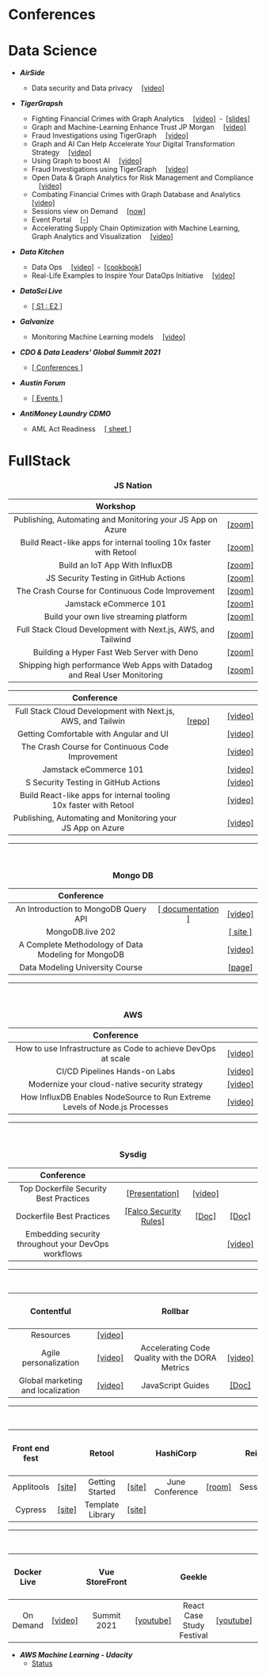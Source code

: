 # Conferences

# Data Science

- ***AirSide***
  - Data security and Data privacy &emsp;[\[video\]](https://airside.live/2021/OnDemand)
- ***TigerGrapsh***
  - Fighting Financial Crimes with Graph Analytics &emsp;[\[video\]](https://www.youtube.com/watch?v=I1e-DjWe2jQ)&ensp;-&ensp;[\[slides\]](https://info.tigergraph.com/hubfs/04.21.21%20Graph%20+%20AI%20Summit/Fighting%20Financial%20Crimes%20-%20Deep%20Dive%20_%20Graph%20AI%20Conference%204.22.21%20V1.pdf?utm_campaign=2020.05%20Graph%20Gurus%2051&utm_medium=email&_hsmi=128301586&_hsenc=p2ANqtz-_pDBjQIY_u9bpdxtMVbQkuPUOzv5apQqFJ6iMS3jrSJ9Kl-HoMLlqPm7nLrSRtqbU3wNZCP8ojMly9C3zCyK4IFhIfFCXptbQZIszjOVSO6IA5t7M&utm_content=128301586&utm_source=hs_email)
  - Graph and Machine-Learning Enhance Trust JP Morgan &emsp;[\[video\]](https://info.tigergraph.com/graph-ai-summit-spring-2021-brad-spiers?utm_campaign=2021%20Spring%20Graph%20AI%20Summit&utm_source=hs_email&utm_medium=email&utm_content=127217924&_hsenc=p2ANqtz-9fDZNBcVQvmg3Fug9C7YvYPB3PWk-6IrbYkxegH9EogRfMiit0TMRWlQBlSZTwnusjmj9G)
  - Fraud Investigations using TigerGraph &emsp;[\[video\]](https://info.tigergraph.com/graph-ai-summit-spring-2021-danny-clark?utm_campaign=2021%20Spring%20Graph%20AI%20Summit&utm_source=hs_email&utm_medium=email&utm_content=127217924&_hsenc=p2ANqtz-9fDZNBcVQvmg3Fug9C7YvYPB3PWk-6IrbYkxegH9EogRfMiit0TMRWlQBlSZTwnusjmj9G)
  - Graph and AI Can Help Accelerate Your Digital Transformation Strategy &emsp;[\[video\]](https://info.tigergraph.com/graph-ai-summit-spring-2021-noel-yuhanna?utm_campaign=2021%20Spring%20Graph%20AI%20Summit&utm_source=hs_email&utm_medium=email&utm_content=127217924&_hsenc=p2ANqtz-9fDZNBcVQvmg3Fug9C7YvYPB3PWk-6IrbYkxegH9EogRfMiit0TMRWlQBlSZTwnusjmj9G)
  - Using Graph to boost AI &emsp;[\[video\]](https://info.tigergraph.com/graph-ai-summit-spring-2021-using-graph-to-boost-ai?utm_campaign=2021%20Spring%20Graph%20AI%20Summit&utm_source=hs_email&utm_medium=email&utm_content=127217924&_hsenc=p2ANqtz--aWETQQLVBDb71FZNJxGax82_zwweFDfz2l2E6t81B6XHRlE0BjJUfOF4MmT0rMP-uflAk)
  - Fraud Investigations using TigerGraph &emsp;[\[video\]](https://info.tigergraph.com/graph-ai-summit-spring-2021-danny-clark?utm_campaign=2021%20Spring%20Graph%20AI%20Summit&utm_medium=email&_hsmi=124309730&_hsenc=p2ANqtz-8THDsKmg-0pYvHzvqIJOU6smYo3-c2WSmt-8BHBV6SD_fn69a8gDjjwwa90Cp_ZxZr89-rqlQKd3LZRN6d_cUgo52Crg&utm_content=124310817&utm_source=hs_email)
  - Open Data & Graph Analytics for Risk Management and Compliance &emsp;[\[video\]](https://info.tigergraph.com/graph-ai-summit-spring-2021-open-data-graph-analytics-for-risk-management-and-compliance?utm_campaign=2021%20Spring%20Graph%20AI%20Summit&utm_source=hs_email&utm_medium=email&utm_content=127217924&_hsenc=p2ANqtz--aWETQQLVBDb71FZNJxGax82_zwweFDfz2l2E6t81B6XHRlE0BjJUfOF4MmT0rMP-uflAk)
  - Combating Financial Crimes with Graph Database and Analytics &emsp;[\[video\]](https://info.tigergraph.com/graph-ai-summit-spring-2021-combating-financial-crimes-with-graph-databases-and-analytics?utm_campaign=2021%20Spring%20Graph%20AI%20Summit&utm_source=hs_email&utm_medium=email&utm_content=127217924&_hsenc=p2ANqtz--aWETQQLVBDb71FZNJxGax82_zwweFDfz2l2E6t81B6XHRlE0BjJUfOF4MmT0rMP-uflAk)
  - Sessions view on Demand &emsp;[\[now\]](https://www.tigergraph.com/graphaisummit/?utm_campaign=2021%20Spring%20Graph%20AI%20Summit&utm_source=hs_email&utm_medium=email&utm_content=127217924&_hsenc=p2ANqtz--aWETQQLVBDb71FZNJxGax82_zwweFDfz2l2E6t81B6XHRlE0BjJUfOF4MmT0rMP-uflAk)
  - Event Portal &emsp;[\[-\]](https://pheedloop.com/graphaisummit/login/auth/?redirect=/graphaisummit/virtual/?utm_campaign=2021%20Spring%20Graph%20AI%20Summit&utm_source=hs_email&utm_medium=email&utm_content=127217924&_hsenc=p2ANqtz-9fDZNBcVQvmg3Fug9C7YvYPB3PWk-6IrbYkxegH9EogRfMiit0TMRWlQBlSZTwnusjmj9G)
  - Accelerating Supply Chain Optimization with Machine Learning, Graph Analytics and Visualization &emsp;[\[video\]](https://www.youtube.com/watch?v=_6d0-25FhIA)

- ***Data Kitchen***
  - Data Ops &emsp;[\[video\]](https://email.datakitchen.io/e2t/tc/MWsNnF3TpSqW6vl2hx6BBxR8W70RWGB4rNB3kN58csQm5nxHXV3Zsc37CgVR3W2WtYfW6J-kMdW5wn_X42yh2kQW2hrJtj3BLy2rW14nS5C1LGf7RN1tNllNLx6YTW5Q6KHZ2X_mxKW2VD_rx22tsvJW4f7hTY9bkLf4W8zSRGt3B8kYyW7QMS9l4CW4wQW5PgRb63lWrRMW38RMwM9bdNH9W3_fJcp1lLvGKW6K5cYF5sDPmlW1SVGVy73v88CMk5YV6cPxb5N5Rr3W8LzG6bW3CTZgh58WGztW4W3H1j5S1xZhTnzK613bh7lW5Xx2GJ29n8LnW970m3Q2jtSXVW47MZ-s5h8PfkW1Jmgs547nstPW42gDf-3YgqJ-V_6BxQ7Z8x4dW7Ld16l8rB5VjW1cYxM96DnTS5W7z1HQQ6BMD0dVkfhQq69jgkGW3h90lh5hZ-T0W47tM7l4-V1_jW7w-Py45wF2RxW6GF4WC8zzTMFW3HKcHd26c_VqW20vC7s2_l1ncVKY8nG5cmThTW5dx79S4SbPVYW5wBC5G3LH0mTW3bmf1-2fTjNWV9H9Sv8gt4g0W8wJgMm85Q4X5W8tx2JG31ZP4WW1ZRk9g4s_kqY3fJ41)&ensp;-&ensp;[\[cookbook\]](https://email.datakitchen.io/e2t/tc/MWsNnF3TpSqW6vl2hx6BBxR8W70RWGB4rNB3kN58csQ33p_9rV1-WJV7CgK7LW3JVzB04V8WDzN6szbY5PDXKhW56hs4q6z_Cb_W7gZswy2kfWlKV5D8Kz1TXMX-W4dd-Bs8v2Y7qW1Cl4rg1TXjjHW4ZQ0BL5Qxs2CN8Zh1Ftb0j0lW35Z2yf8ZPKRQW8h-DtQ1TqB62W8H5kfM669hf8W6CLC1p6ydWBPW24d1Lr3L9y3dW3Hj4fT4WxPQ4W1GTLYx4hhPhlW81ygFf4rXHM0VQtVkj4pWMzqW346-2s3PPgKGN5btM5cH_93dW120ZWD6mkBQ6N8czXDzTsBfvW6zLZNv5ZB-hjW1tNbWQ4cKXr4W2L8GKB6_zvZBW3j_w-J61KHqB36P31)
  - Real-Life Examples to Inspire Your DataOps Initiative &emsp;[\[video\]](https://email.datakitchen.io/e2t/tc/VVNRVM5xrjyMW3f251b14x381W8QwHkG4t0gLDN7zrx1B3p_9LV1-WJV7CgSN7W2M85dZ2ZPd_PW2nPfMJ48C3nFW762X661hfB2rW7DwF_376skdCN7Xx6TFP-NrcW1FNBBS7W4n9lW15Bp1T44b3lmW1PN5NL4y51H7W6z3_YP8_J0R7W4jMmfp4K19TfVG9RD_7htmhxW50N8-r4xv6-xVhKZ-n2X0ZL3VPZCtZ2XP9h9VPQTdW8S4N-lW2bF_wP31qxn8W8Yc7V175kGm-W8PyNz_3Bdn2FV6WkC21TkP6jW1XHkNH53QxRNW74srwJ2KFYP5W127wPr5YVgqMW6_-3bR7bL62RW3VrHmC6dlwThW11dqmt3WMc8ZW5rNdvH8YcpjzW622hGq5Cs9wXW5KxVHZ1RNr2D313f1)  

- ***DataSci Live***
  - [\[ S1 : E2 \]](https://clicks.eventbrite.com/f/a/dFfeOWXLOpzRZlzLyj9hrA~~/AAQxAQA~/RgRig8k6P0QyaHR0cHM6Ly93d3cueW91dHViZS5jb20vd2F0Y2g_dj1YSDdiaHVTT05sVSZ0PTY1M3NXA3NwY0IKYKC6laJgxN-Ce1IZZGFuaWVsbmFyYW5qb0BwdXJzdWl0Lm9yZ1gEAAAAAA~~)
- ***Galvanize***
  - Monitoring Machine Learning models &emsp;[\[video\]](https://zoom.us/rec/play/wmt6GxsYfG3DRfwWvCAkBnGO7fhNHG4wK00RZ-WvnJWZR0132ANGB9noxzAwUu_2FejgIZnnRoBdvRcb.bnVjQcd2dlIKrE8k)
- ***CDO & Data Leaders' Global Summit 2021***
  - [\[ Conferences \]](http://edmc.informz.net/z/cjUucD9taT0xMDA0NDg4MiZwPTEmdT0xMTU2OTM0OTY5JmxpPTg3MDIxNjY0/index.html)
- ***Austin Forum***
  - [\[ Events \]](https://www.austinforum.org/events.html)   
- ***AntiMoney Laundry CDMO***
  - AML Act Readiness &emsp;[\[ sheet \]](https://info.mastechinfotrellis.com/hubfs/AML%20Vault-2.pdf?utm_campaign=AML-Bonfire%20&utm_medium=email&_hsmi=131635247&_hsenc=p2ANqtz-8_WIcj-xe7QkYKZO1SWoZjWXrTC1aF5bB8Asq3tzSruq-rA3AJPi5TuYSMVFcRAb-txv5g2lpsgps3eOplZWuZZGfJ4x-SCsQNclIa3oUpja5stW4&utm_content=131635247&utm_source=hs_automation) 


# FullStack

<div align="center"><h3><b>JS Nation</b></h3></div>
<div align="center">
  
| Workshop |  |
|:-----------------:|:---------:|
|Publishing, Automating and Monitoring your JS App on Azure|[\[zoom\]](https://gitnation.zoom.us/rec/share/pf-8wvlSS6-rE3RkVvJ1EtXQXHPFGaEltVtPaO1PO6Dd7sxiMmYL1TeWTlmNPa8l.FQtC94vQdIsW4aXY)|
|Build React-like apps for internal tooling 10x faster with Retool |[\[zoom\]](https://gitnation.zoom.us/rec/share/JnwkRdCS8fvNklY4ogjB9v8sOF0egXUx96DNQjT4PaNE3a_77viK6Drn-yvr652u.DqiXpIFfLUeQxKMj)|
|Build an IoT App With InfluxDB|[\[zoom\]](https://gitnation.zoom.us/rec/share/J7K4BBudw2bl2ViQUAySVazxt1cNlKyA1y3cnqfkYlkvXosoStUZYEty4Ra1mSTF.25FFPGBxHJIF-foD)|
|JS Security Testing in GitHub Actions|[\[zoom\]](https://gitnation.zoom.us/rec/share/JQ_PtEeLNQ65pKsGbCG0SqjhzcetVyAX9LdBrCyGH1U48UpJ-wrf018Q5fjs3s4L.gYhq-M4Y7DdsQt8p)|
|The Crash Course for Continuous Code Improvement |[\[zoom\]](https://gitnation.zoom.us/rec/share/4dBdjU1zQm3jeNKgPTHu5uZMlneA0pLVAPKcAtxWketXU9cIpCIQFPPRT0z4EkGq.J7X5TxyjZuXmg1Vz)|
|Jamstack eCommerce 101|[\[zoom\]](https://gitnation.zoom.us/rec/share/L1IYENbViamMOyuouhuAzEoNPSquH7N-waxqUDTESx_tG6l1HHlH1F89XWZ3V08n.CdjAnVmq0NAW39Hg)|
|Build your own live streaming platform|[\[zoom\]](https://gitnation.zoom.us/rec/share/iS2n66O_BaKl2d4WJYpxn_tcUlr7aOzUJKsOUpFw7S6UlvTW-wzgrTDdgC4bgk9e.Gh5yzp85yAP6zF-j)|
|Full Stack Cloud Development with Next.js, AWS, and Tailwind|[\[zoom\]](https://gitnation.zoom.us/rec/share/SM9XmLVJMXkEdBZpDvta9VLu8eCPqlBoIgJOSFcWQUeN-bx6drLb0dEHjhUQfA3D.bLGbqrh4KisSv_7X)|
|Building a Hyper Fast Web Server with Deno |[\[zoom\]](https://gitnation.zoom.us/rec/share/8E9K4orTKNByCpk00xfV-jSCsWjQefvE2eV-maVq6nMecGmnv3rZR1ibdMwMKVyT.CJ19qlpATwb-PC-g)|
|Shipping high performance Web Apps with Datadog and Real User Monitoring|[\[zoom\]](https://gitnation.zoom.us/rec/share/e1qF682f9HlRqoJsNZ_lrCdeCfRx-ZJs3tx5Vkeik3wjgDl2jJ4VfDup5M2sLKZJ.7onpqAzAw0CYitZz)|

</div>

<div align="center">

|Conference|   |   |
|:--------:|:-:|:-:|
|Full Stack Cloud Development with Next.js, AWS, and Tailwin&ensp;|&ensp;[\[repo\]](https://github.com/dabit3/next.js-amplify-workshop#getting-started---creating-the-nextjs-application)&emsp;|[\[video\]](https://gitnation.zoom.us/rec/share/-DDtq6M4FS5TMazprT2QUQ4lfTv_n0YX9-k3bKAUGdmqhMK-JyP-reJN5MURZAtZ.AVMvb7LP5xPv_ap-)|
|Getting Comfortable with Angular and UI&ensp;| |[\[video\]](https://gitnation.zoom.us/rec/share/imJKWcDRL6BMX4lwnXWTk7OKRSJyV7xZ25PP_ViZ5VYrQF1BiIcyI1VkDcetCNih.uHyRySBPTHt_N1BL)|
|The Crash Course for Continuous Code Improvement&ensp;| |[\[video\]](https://gitnation.zoom.us/rec/share/4dBdjU1zQm3jeNKgPTHu5uZMlneA0pLVAPKcAtxWketXU9cIpCIQFPPRT0z4EkGq.J7X5TxyjZuXmg1Vz)|
|Jamstack eCommerce 101&ensp;| |[\[video\]](https://gitnation.zoom.us/rec/share/L1IYENbViamMOyuouhuAzEoNPSquH7N-waxqUDTESx_tG6l1HHlH1F89XWZ3V08n.CdjAnVmq0NAW39Hg)|
|S Security Testing in GitHub Actions&ensp;| |[\[video\]](https://gitnation.zoom.us/rec/share/JQ_PtEeLNQ65pKsGbCG0SqjhzcetVyAX9LdBrCyGH1U48UpJ-wrf018Q5fjs3s4L.gYhq-M4Y7DdsQt8p)|
|Build React-like apps for internal tooling 10x faster with Retool&ensp;| |[\[video\]](https://gitnation.zoom.us/rec/share/Q-4CJ9aJs8X21E0S65crCGvZ48zly1aClgGAGdya9NV5rfDIyp1RlEuSON7e43as.27O_60ftPLAj_ExK)|
|Publishing, Automating and Monitoring your JS App on Azure&ensp;| |[\[video\]](https://gitnation.zoom.us/rec/share/C9KrMQranjmwo6Pk7YVciqksGtjffNJG7tU87O4j7Gc5Nv8y8BH_5XJvb9H_UjcI.yvkAdB64QI0ccns8)|

</div>


<hr />
<br />

<div align="center"><h3><b>Mongo DB</b></h3></div>
<div align="center">

| Conference |   |   |
|:----------:|:-:|:-:|
|An Introduction to MongoDB Query API|[\[ documentation \]](https://docs.mongodb.com/manual/crud/?utm_campaign=Int_WB_Intro%20to%20MongoDB%20API_04_21_WW_Follow%20up%20%28NA%29&utm_medium=email&utm_source=eloqua&utm_term=%5BWebinar%20Recording%5D%20An%20Introduction%20to%20MongoDB%20Query%20API%20Webinar)|[\[video\]](https://www.mongodb.com/presentations/an-introduction-to-mongodb-query-api-webinar-recording-na?p=607f1965b1a6404e1b57972b&utm_campaign=Int_WB_Intro%20to%20MongoDB%20API_04_21_WW_Follow%20up%20%28NA%29&utm_medium=email&utm_source=eloqua&utm_term=%5BWebinar%20Recording%5D%20An%20Introduction%20to%20MongoDB%20Query%20API%20Webinar)|
|MongoDB.live 202| |[\[ site \]](https://www.mongodb.com/live/agenda?utm_campaign=Int_MW_MongoDB.live_07_21_WW_Agenda%20Announced%20REGISTRANTS&utm_medium=email&utm_source=eloqua&utm_term=%C3%B0%C2%9F%C2%93%C2%A3%20It%27s%20here%21%20See%20the%20full%20session%20agenda%20for%20MongoDB.live)|
|A Complete Methodology of Data Modeling for MongoDB| |[\[video\]](https://www.mongodb.com/presentations/a-complete-methodology-of-data-modeling-for-mongodb?utm_campaign=int_en_mid_funnel_nurture_developer_technical_user_101_08_20_ww)|
|Data Modeling University Course| |[\[page\]](https://university.mongodb.com/courses/M320/about?utm_campaign=int_en_mid_funnel_nurture_developer_technical_user_101_08_20_ww)|

</div>



<hr />
<br />


<div align="center"><h3><b>AWS</b></h3></div>
<div align="center">

| Conference |   |
|:----------:|:-:|
|How to use Infrastructure as Code to achieve DevOps at scale|[\[video\]](https://pages.awscloud.com/awsmp-h2-dev-infrastructure-as-code-for-devops-at-scale-ty.html)|
|CI/CD Pipelines Hands-on Labs|[\[video\]](https://pages.awscloud.com/awsmp-wsm-dev-workshop-series-module2-cicd-pipelines-ty.html)|
|Modernize your cloud-native security strategy|[\[video\]](https://info.sysdig.com/MDY3LVFaVC04ODEAAAF9dvjYMIiunspCrLZ45JCgrecBHMRyFSB-MPalvvIo-2PwzJf-4B4rVI_8R83smr5vg7zTlxU=)|
|How InfluxDB Enables NodeSource to Run Extreme Levels of Node.js Processes|[\[video\]](https://www.influxdata.com/resources/how-influxdb-enables-nodesource-to-run-extreme-levels-of-node-js-processes/?utm_source=nurture&utm_medium=email&utm_campaign=2021-06-09_spnsr-webinar_jsnation_gitnation&utm_content=sequence)|  

</div>



<hr />
<br />



<div align="center"><h3><b>Sysdig</b></h3></div>
<div align="center">

| Conference |   |   |   |  
|:----------:|:-:|:-:|:-:|
|Top Dockerfile Security Best Practices|[\[Presentation\]](https://sysdig.com/blog/dockerfile-best-practices/?mkt_tok=MDY3LVFaVC04ODEAAAF9cadLbunZy8GyRtzyKb7TX37eiD3guHeHI8tQvDnRO1D2I0rxd63qKb4-i3uNdSOBqzIpJ8BJs1j9498qaod9KEDKruNpww9JI1TaZmY-6Sg)|[\[video\]](https://sysdig.com/resources/webinars/top-dockerfile-best-practices/?mkt_tok=MDY3LVFaVC04ODEAAAF9cadLblxYI8czYgsrduWZIlnUDuF5QH4QShZY2uhucuJwhXlera5-lHA-oZjNXIJ1lhhJd7SOgjLxVSLVWW7DU31odcAgvMm9lnpGUXS1IQg)|
|Dockerfile Best Practices|[\[Falco Security Rules\]](https://sysdig.com/blog/docker-falco-security/)|[\[Doc\]](https://dig.sysdig.com/c/pf-2020-container-security-snapshot?x=u_WFRi&topic=Kubernetes)|[\[Doc\]](https://dig.sysdig.com/c/pf-ebook-monitoring-docker-containers?x=u_WFRi&utm_source=gated-organic&utm_medium=website)|
|Embedding security throughout your DevOps workflows| | |[\[video\]](https://info.sysdig.com/MDY3LVFaVC04ODEAAAF9vxHAjSyMsLkwpHpwmx0SZ4hTfAiQ9HnDMfWhRwJUbyALePfOsZztMrbM6-H2g4PNMf2FBhE=)|

</div>


<hr />
<br />



<div align="center">

| <h4><b>Contentful</b></h4> |   | <h4><b>Rollbar</b></h4> |  |
|:----------:|:-:|:----------:|:-:|
|Resources|[\[video\]](https://www.contentful.com/resources/compose-and-launch/watch/?utm_medium=email&utm_source=newsletter&utm_campaign=may-2021-pre-customer-newsletter&utm_content=compose-and-launch&mkt_tok=NTk3LVBXUC0xNTYAAAF9KQ3DZVGIikp4lOMibeAFHQYvA1IxOhb7XdhXGK5UTOJD2IBzKHRIxol4RoD-f229Anj-8YScR7P4Qg6P-f0JhW8KW-HIUD0x1hfS5HM59Ob8) | | |
|Agile personalization|[\[video\]](https://www.contentful.com/resources/agile-personalization-uniform-webinar/watch/)|Accelerating Code Quality with the DORA Metrics|[\[video\]](https://www.youtube.com/watch?v=J9FbG-BNdAM)|
|Global marketing and localization|[\[video\]](https://www.contentful.com/resources/product-demo-global-marketing-localization/?utm_medium=email&utm_source=newsletter&utm_campaign=june-2021-pre-customer-newsetter&utm_content=product-demo&mkt_tok=NTk3LVBXUC0xNTYAAAF9uUB_d-CDjEhcAKhKzAl-Z98M5lTQew7fUTwD4nxSgFl7us4C9NR-EUutsze-phBjs7uTH4aCQa5TNXWYwVKyyuRGLicFPC_ZBujmLcbMstvv)|JavaScript Guides|[\[Doc\]](https://rollbar.com/guides/javascript/?utm_campaign=growth-gitnation-the-welcome-email&utm_medium=email&_hsmi=134586061&_hsenc=p2ANqtz-_GhoS4JdtGJCG_MaUKTM222QgiSClBPPhGaSkPaEbELqRXfKcf0JFp6nsyJG2lt0ZjBMmdH7QSTl38kR9qzaebredEVxuT-SIKdSoyCU2w9DaxbwY&utm_source=hubspot)|

</div>


<hr />
<br />


<div align="center">

| <h4><b>Front end fest</b></h4> |  | <h4><b>Retool</b></h4> |   | <h4><b>HashiCorp</b></h4> |  | <h4><b>Reign</b></h4> |   |
|:----------:|:-:|:----------:|:-:|:----------:|:-:|:----------:|:-:|
|Applitools|[\[site\]](https://www.youtube.com/playlist?list=PLkqF-NUszJY5NJJwIfFezmKLG8j6AEpKD)|Getting Started|[\[site\]](https://docs.retool.com/docs/quickstart)|June Conference|[\[room\]](https://live.hashiconf.com/schedule) |Sessions|[\[live\]](https://headless-week-latam.reign.cl/es/)|
|Cypress|[\[site\]](https://www.youtube.com/playlist?list=PL8GlT7H3xOcIXrl0nXmyDBYztCKcVqQQg)|Template Library|[\[site\]](https://retool.com/templates/?utm_medium=email&_hsmi=126376023&_hsenc=p2ANqtz-89uHxvVgP_TJFvAbCj6rwPSQg5tW4t59GaEv6xtEp4cRByxbieWteBU0kwCs57XdBVbGuIc-3sDJcFRlOBwL7LMWoIGxkQtJbCMo6GPm2bceBN3z8&utm_content=126376023&utm_source=hs_automation)|
  
</div>


<hr />
<br />



<div align="center">

| <h4><b>Docker Live</b></h4> |  | <h4><b>Vue StoreFront</b></h4> |   | <h4><b>Geekle</b></h4> |  | <h4><b>Applitools</b></h4> |   |
|:----------:|:-:|:----------:|:-:|:----------:|:-:|:----------:|:-:|
|On Demand|[\[video\]](https://email.docker.com/OTI5LUZKTC0xNzgAAAF9cPStRpKHp2gusiwlPFBazQYEWeDjm5ltptEvn30ews01qOqBkQd_-_K2s8Li_Qa9x_WP2g0=)|Summit 2021|[\[youtube\]](https://www.youtube.com/playlist?list=PLIDwzUVxSXjOogIRgKI-RLXw40oce86W2)|React Case Study Festival|[\[youtube\]](https://www.youtube.com/playlist?list=PLnQIVBzL8WX4mocytpMsdKgsN_jh60qKN)|Transforming Software|[\[video\]](https://www.brighttalk.com/webcast/6505/491756?utm_campaign=communication_viewer_followup&utm_medium=email&utm_source=brighttalk-transact&utm_content=webcast)|

</div>



- ***AWS Machine Learning - Udacity***
  - [Status](https://admissions.udacity.com/apply/aws-machine-learning-scholarship/submitted) 
